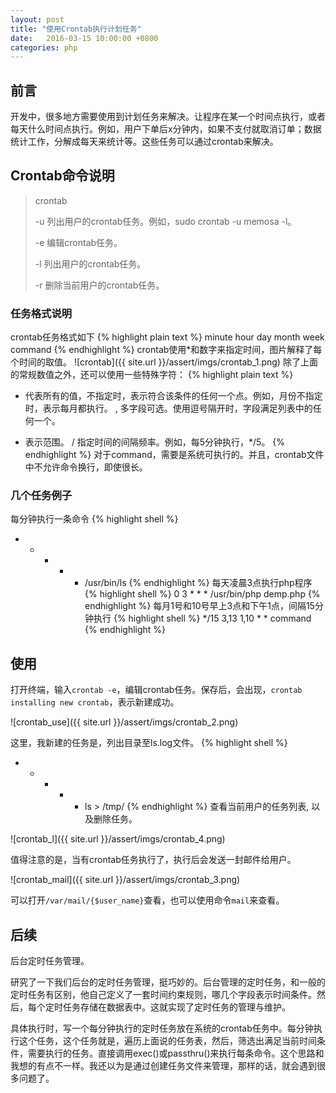 ```yaml
---
layout: post
title: "使用Crontab执行计划任务"
date:   2016-03-15 10:00:00 +0800
categories: php
---
```

## 前言
开发中，很多地方需要使用到计划任务来解决。让程序在某一个时间点执行，或者每天什么时间点执行。例如，用户下单后x分钟内，如果不支付就取消订单；数据统计工作，分解成每天来统计等。这些任务可以通过crontab来解决。

## Crontab命令说明
> crontab
>
> -u 列出用户的crontab任务。例如，sudo crontab -u memosa -l。
>
> -e 编辑crontab任务。
>
> -l 列出用户的crontab任务。
>
> -r 删除当前用户的crontab任务。

### 任务格式说明
crontab任务格式如下
{% highlight plain text %}
minute   hour   day   month   week   command
{% endhighlight %}
crontab使用*和数字来指定时间，图片解释了每个时间的取值。
![crontab]({{ site.url }}/assert/imgs/crontab_1.png)
除了上面的常规数值之外，还可以使用一些特殊字符：
{% highlight plain text %}
*  代表所有的值，不指定时，表示符合该条件的任何一个点。例如，月份不指定时，表示每月都执行。
,  多字段可选。使用逗号隔开时，字段满足列表中的任何一个。
-  表示范围。
/  指定时间的间隔频率。例如，每5分钟执行，*/5。
{% endhighlight %}
对于command，需要是系统可执行的。并且，crontab文件中不允许命令换行，即使很长。

### 几个任务例子
每分钟执行一条命令
{% highlight shell %}
* * * * * /usr/bin/ls
{% endhighlight %}
每天凌晨3点执行php程序
{% highlight shell %}
0 3 * * * /usr/bin/php demp.php
{% endhighlight %}
每月1号和10号早上3点和下午1点，间隔15分钟执行
{% highlight shell %}
*/15 3,13 1,10 * * command
{% endhighlight %}

## 使用
打开终端，输入`crontab -e`，编辑crontab任务。保存后，会出现，`crontab installing new crontab`，表示新建成功。

![crontab_use]({{ site.url }}/assert/imgs/crontab_2.png)

这里，我新建的任务是，列出目录至ls.log文件。
{% highlight shell %}
* * * * * ls > /tmp/
{% endhighlight %}
查看当前用户的任务列表, 以及删除任务。

![crontab_l]({{ site.url }}/assert/imgs/crontab_4.png)

值得注意的是，当有crontab任务执行了，执行后会发送一封邮件给用户。

![crontab_mail]({{ site.url }}/assert/imgs/crontab_3.png)

可以打开`/var/mail/{$user_name}`查看，也可以使用命令`mail`来查看。

## 后续
后台定时任务管理。

研究了一下我们后台的定时任务管理，挺巧妙的。后台管理的定时任务，和一般的定时任务有区别，他自己定义了一套时间约束规则，哪几个字段表示时间条件。然后，每个定时任务存储在数据表中。这就实现了定时任务的管理与维护。

具体执行时，写一个每分钟执行的定时任务放在系统的crontab任务中。每分钟执行这个任务，这个任务就是，遍历上面说的任务表，然后，筛选出满足当前时间条件，需要执行的任务。直接调用exec()或passthru()来执行每条命令。这个思路和我想的有点不一样。我还以为是通过创建任务文件来管理，那样的话，就会遇到很多问题了。
